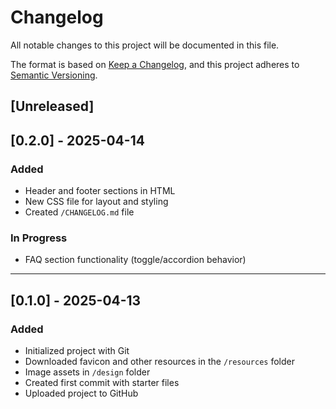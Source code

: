 # Changelog

All notable changes to this project will be documented in this file.

The format is based on [Keep a Changelog](https://keepachangelog.com/en/1.0.0/),
and this project adheres to [Semantic Versioning](https://semver.org/spec/v2.0.0.html).

## [Unreleased]

## [0.2.0] - 2025-04-14
### Added
- Header and footer sections in HTML
- New CSS file for layout and styling
- Created `/CHANGELOG.md` file

### In Progress
- FAQ section functionality (toggle/accordion behavior)

---

## [0.1.0] - 2025-04-13
### Added
- Initialized project with Git
- Downloaded favicon and other resources in the `/resources` folder
- Image assets in `/design` folder
- Created first commit with starter files
- Uploaded project to GitHub

